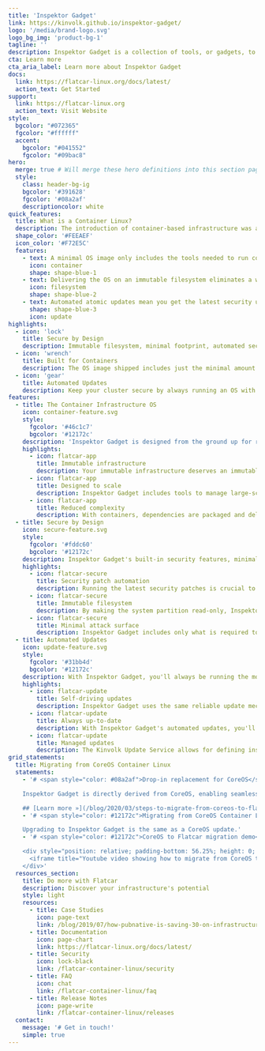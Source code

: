 ```yaml
---
title: 'Inspektor Gadget'
link: https://kinvolk.github.io/inspektor-gadget/
logo: '/media/brand-logo.svg'
logo_bg_img: 'product-bg-1'
tagline: ''
description: Inspektor Gadget is a collection of tools, or gadgets, to debug and inspect Kubernetes applications.
cta: Learn more
cta_aria_label: Learn more about Inspektor Gadget
docs:
  link: https://flatcar-linux.org/docs/latest/
  action_text: Get Started
support:
  link: https://flatcar-linux.org
  action_text: Visit Website
style:
  bgcolor: "#072365"
  fgcolor: "#ffffff"
  accent:
    bgcolor: "#041552"
    fgcolor: "#09bac8"
hero:
  merge: true # Will merge these hero definitions into this section pages
  style:
    class: header-bg-ig
    bgcolor: '#391628'
    fgcolor: '#08a2af'
    descriptioncolor: white
quick_features:
  title: What is a Container Linux?
  description: The introduction of container-based infrastructure was a paradigm shift. A Container-optimized Linux distribution is the best foundation for cloud native infrastructure.
  shape_color: '#FEEAEF'
  icon_color: '#F72E5C'
  features:
    - text: A minimal OS image only includes the tools needed to run containers. No package manager, no configuration drift.
      icon: container
      shape: shape-blue-1
    - text: Delivering the OS on an immutable filesystem eliminates a whole category of security vulnerabilities.
      icon: filesystem
      shape: shape-blue-2
    - text: Automated atomic updates mean you get the latest security updates and open source technologies.
      shape: shape-blue-3
      icon: update
highlights:
  - icon: 'lock'
    title: Secure by Design
    description: Immutable filesystem, minimal footprint, automated security updates are just some of the built-in security features
  - icon: 'wrench'
    title: Built for Containers
    description: The OS image shipped includes just the minimal amount of tools to run container workloads.
  - icon: 'gear'
    title: Automated Updates
    description: Keep your cluster secure by always running an OS with the latest security updates and features
features:
  - title: The Container Infrastructure OS
    icon: container-feature.svg
    style:
      fgcolor: '#46c1c7'
      bgcolor: '#12172c'
    description: 'Inspektor Gadget is designed from the ground up for running container workloads. It fully embraces the container paradigm, including only what is required to run containers.'
    highlights:
      - icon: flatcar-app
        title: Immutable infrastructure
        description: Your immutable infrastructure deserves an immutable Linux OS. With Inspektor Gadget, you manage your infrastructure, not your configuration.
      - icon: flatcar-app
        title: Designed to scale
        description: Inspektor Gadget includes tools to manage large-scale, global infrastructure. You can manage update polices, versions and group instances with ease.
      - icon: flatcar-app
        title: Reduced complexity
        description: With containers, dependencies are packaged and delivered in container images. This makes package managers unnecessary and simplifies the OS.
  - title: Secure by Design
    icon: secure-feature.svg
    style:
      fgcolor: '#fddc60'
      bgcolor: '#12172c'
    description: Inspektor Gadget's built-in security features, minimal design and automated updates provide a strong foundation for your infrastructure's security strategy.
    highlights:
      - icon: flatcar-secure
        title: Security patch automation
        description: Running the latest security patches is crucial to removing potential vulnerabilities. Inspektor Gadget's automated updates does this for you.
      - icon: flatcar-secure
        title: Immutable filesystem
        description: By making the system partition read-only, Inspektor Gadget eliminates a whole class of high-impact security vulnerabilities.
      - icon: flatcar-secure
        title: Minimal attack surface
        description: Inspektor Gadget includes only what is required to run containers. By minimizing the size and complexity of the OS, the attack surface is also reduced.
  - title: Automated Updates
    icon: update-feature.svg
    style:
      fgcolor: '#31bb4d'
      bgcolor: '#12172c'
    description: With Inspektor Gadget, you'll always be running the most stable, secure and up-to-date Flatcar version by taking advantage of the automated, atomic update feature.
    highlights:
      - icon: flatcar-update
        title: Self-driving updates
        description: Inspektor Gadget uses the same reliable update mechanism as Google's ChromeOS to provide safe, secure and automated system updates.
      - icon: flatcar-update
        title: Always up-to-date
        description: With Inspektor Gadget's automated updates, you'll benefit from always running the most stable, secure and feature-rich version of the OS.
      - icon: flatcar-update
        title: Managed updates
        description: The Kinvolk Update Service allows for defining instance groups, assigning update channels and controlling the frequency, time of day and rate of updates.
grid_statements:
  title: Migrating from CoreOS Container Linux
  statements:
    - '# <span style="color: #08a2af">Drop-in replacement for CoreOS</span>

    Inspektor Gadget is directly derived from CoreOS, enabling seamless in-place migration.

    ## [Learn more »](/blog/2020/03/steps-to-migrate-from-coreos-to-flatcar-container-linux/)'
    - '# <span style="color: #12172c">Migrating from CoreOS Container Linux</span>

    Upgrading to Inspektor Gadget is the same as a CoreOS update.'
    - '# <span style="color: #12172c">CoreOS to Flatcar migration demo</span>

    <div style="position: relative; padding-bottom: 56.25%; height: 0; overflow: hidden;">
      <iframe title="Youtube video showing how to migrate from CoreOS to Inspektor Gadget" style="position: absolute; top: 0; left: 0; width: 100%; height: 100%; border:0;" src="https://www.youtube-nocookie.com/embed/mE2wbdncj1Y" frameborder="0" allow="accelerometer; autoplay; encrypted-media; gyroscope; picture-in-picture" allowfullscreen></iframe>
    </div>'
  resources_section:
    title: Do more with Flatcar
    description: Discover your infrastructure's potential
    style: light
    resources:
      - title: Case Studies
        icon: page-text
        link: /blog/2019/07/how-pubnative-is-saving-30-on-infrastructure-costs-with-kinvolk-packet-and-kubernetes/
      - title: Documentation
        icon: page-chart
        link: https://flatcar-linux.org/docs/latest/
      - title: Security
        icon: lock-black
        link: /flatcar-container-linux/security
      - title: FAQ
        icon: chat
        link: /flatcar-container-linux/faq
      - title: Release Notes
        icon: page-write
        link: /flatcar-container-linux/releases
  contact:
    message: '# Get in touch!'
    simple: true
---
```

